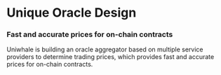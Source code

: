 # Unique Oracle Design

### Fast and accurate prices for on-chain contracts&#x20;

Uniwhale is building an oracle aggregator based on multiple service providers to determine trading prices, which provides fast and accurate prices for on-chain contracts.

